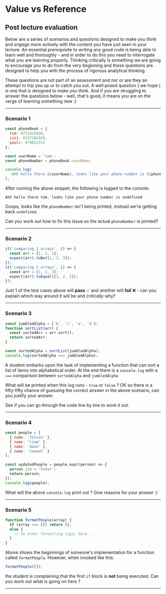 # Value vs Reference

## Post lecture evaluation

Below are a series of scenarios and questions designed to make you _think_ and _engage_ more actively with the content you have just seen in your lecture. An essential prerequisite to writing any good code is being able to learn well and thoroughly - and in order to do this you need to interrogate what you are learning properly. Thinking critically is something we are going to encourage you to do from the very beginning and these questions are designed to help you with the process of rigorous analytical thinking.

These questions are _not_ part of an assessment and nor or are they an attempt to trip you up or to catch you out. A well posed question ( we hope ) is one that is designed to make you think. And if you are struggling to answer the questions below - well, that's good, it means you are on the verge of learning something new :)

---

### Scenario 1

```js
const phoneBook = {
  tom: 0731415926,
  izzi: 0727182920,
  paulr: 079012312
};

const userName = 'tom';
const phoneNumber = phoneBook.userName;

console.log(
  `Ahh hello there ${userName}, looks like your phone number is ${phoneBook.userName}`
);
```

After running the above snippet, the following is logged to the console:

`Ahh hello there tom, looks like your phone number is undefined`

Ooops, looks like the `phoneNumber` isn't being printed, instead we're getting back `undefined`.

Can you work out how to fix this issue so the actual `phoneNumber` is printed?

---

### Scenario 2

```js
it('comparing 2 arrays', () => {
  const arr = [1, 2, 3];
  expect(arr).toBe([1, 2, 3]);
});
it('comparing 2 arrays', () => {
  const arr = [1, 2, 3];
  expect(arr).toEqual([1, 2, 3]);
});
```

Just 1 of the test cases above will **pass** ✅ and another will **fail** ❌ - can you explain which way around it will be and _critically_ why?

---

### Scenario 3

```js
const jumbledAlpha = ['b', 'c', 'a', 'd'];
function sortList(arr) {
  const sortedArr = arr.sort();
  return sortedArr;
}

const sortedAlpha = sortList(jumbledAlpha);
console.log(sortedAlpha === jumbledAlpha);
```

A student embarks upon the task of implementing a function that can sort a list of items into alphabetical order. At the end there is a `console.log` with a `===` comparison between `sortedAlpha` and `jumbledAlpha`

What will be printed when this log runs - `true` or `false` ?
OK so there is a fifty-fifty chance of guessing the correct answer in the above scenario, can you justify your answer.

See if you can go through the code line by line to work it out.

---

### Scenario 4

```js
const people = [
  { name: 'foluso' },
  { name: 'liam' },
  { name: 'dave' },
  { name: 'suneet' }
];

const updatedPeople = people.map((person) => {
  person.job = 'tutor';
  return person;
});
console.log(people);
```

What will the above `console.log` print out ? Give reasons for your answer :)

---

### Scenario 5

```js
function formatPeople(array) {
  if (array === []) return [];
  else {
    // do other formatting logic here...
  }
}
```

Above shows the beginnings of someone's implementation for a function called `formatPeople`. However, when invoked like this:

```js
formatPeople([]);
```

the student is complaining that the first `if` block is **not** being executed. Can you work out what is going on here ?

---
